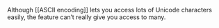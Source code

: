 Although [[ASCII encoding]] lets you access lots of Unicode characters easily, the feature can’t really give you access to many.

